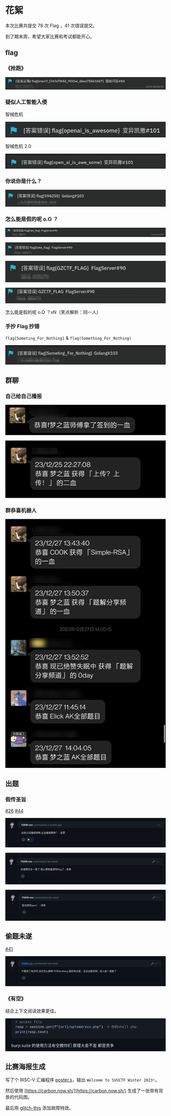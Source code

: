 # 花絮

本次比赛共提交 78 次 Flag ，41 次错误提交。

到了期末周，希望大家比赛和考试都能开心。

## flag

### 《抢跑》

![抢跑](./images/%E6%8A%A2%E8%B7%91.png)

### 疑似人工智能入侵

智械危机

![智械危机](./images/%E6%99%BA%E6%A2%B0%E5%8D%B1%E6%9C%BA.png)

智械危机 2.0

![智械危机2](./images/%E6%99%BA%E6%A2%B0%E5%8D%B1%E6%9C%BA2.png)

### 你说你是什么？

![594250](./images/594250.png)

### 怎么能是假的呢 o.O ？

![怎么能是假的呢](./images/%E6%80%8E%E4%B9%88%E8%83%BD%E6%98%AF%E5%81%87%E7%9A%84%E5%91%A2.png)

![怎么能是假的呢x2](./images/%E6%80%8E%E4%B9%88%E8%83%BD%E6%98%AF%E5%81%87%E7%9A%84%E5%91%A2x2.png)

![怎么能是假的呢x3](./images/%E6%80%8E%E4%B9%88%E8%83%BD%E6%98%AF%E5%81%87%E7%9A%84%E5%91%A2x3.png)

![怎么能是假的呢xN](./images/%E6%80%8E%E4%B9%88%E8%83%BD%E6%98%AF%E5%81%87%E7%9A%84%E5%91%A2xN.png)

怎么能是假的呢 o.O ？xN（笑点解析：同一人）

### 手抄 Flag 抄错

`flag{Someting_For_Nothing}` & `flag(Something_For_Nothing)`

![抄都抄错来](./images/%E6%8A%84%E9%83%BD%E6%8A%84%E9%94%99%E6%9D%A5.png)

## 群聊

### 自己给自己播报

![自己给自己播报](./images/%E8%87%AA%E5%B7%B1%E7%BB%99%E8%87%AA%E5%B7%B1%E6%92%AD%E6%8A%A5.jpg)

![自己给自己播报x2](./images/%E8%87%AA%E5%B7%B1%E7%BB%99%E8%87%AA%E5%B7%B1%E6%92%AD%E6%8A%A5x2.jpg)

### 群恭喜机器人

![恭喜](./images/%E6%81%AD%E5%96%9C.jpg)

## 出题

### 假传圣旨

[#26](https://github.com/SVUCTF/SVUCTF-WINTER-2023/issues/26) [#44](https://github.com/SVUCTF/SVUCTF-WINTER-2023/issues/44)

![假传圣旨](./images/%E5%81%87%E4%BC%A0%E5%9C%A3%E6%97%A8.png)

![假传圣旨x2](./images/%E5%81%87%E4%BC%A0%E5%9C%A3%E6%97%A8x2.png)

![假传圣旨x3](./images/%E5%81%87%E4%BC%A0%E5%9C%A3%E6%97%A8x3.png)

## 偷题未遂

[#41](https://github.com/SVUCTF/SVUCTF-WINTER-2023/issues/41#issuecomment-1865410342)

![偷题未遂](./images/%E5%81%B7%E9%A2%98%E6%9C%AA%E9%81%82.png)

### 《有空》

结合上下文阅读效果更佳。

![有空](./images/%E6%9C%89%E7%A9%BA.png)

## 比赛海报生成

写了个 RISC-V 汇编程序 [poster.s](../assets/poster.s)，输出 `Welcome to SVUCTF Winter 2023!`。

然后使用 [https://carbon.now.sh/](https://carbon.now.sh/) 生成了一张带有背景的代码图。

最后用 [glitch-this](https://github.com/TotallyNotChase/glitch-this) 添加故障特效。

